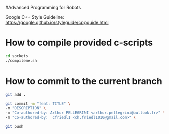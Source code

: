 #Advanced Programming for Robots

Google C++ Style Guideline: https://google.github.io/styleguide/cppguide.html

# How to compile provided c-scripts

```bash
cd sockets
./compileme.sh
```

# How to commit to the current branch

```bash
git add .

git commit -m "feat: TITLE" \
-m "DESCRIPTION" \
-m "Co-authored-by: Arthur PELLEGRINI <arthur.pellegrini@outlook.fr>" \
-m "Co-authored-by:  cfriedl1 <ch.friedl1010@gmail.com>" \

git push
```